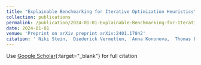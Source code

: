 ```yaml
---
title: "Explainable Benchmarking for Iterative Optimization Heuristics"
collection: publications
permalink: /publication/2024-01-01-Explainable-Benchmarking-for-Iterative-Optimization-Heuristics
date: 2024-01-01
venue: 'Preprint on arXiv preprint arXiv:2401.17842'
citation: ' Niki Stein,  Diederick Vermetten,  Anna Kononova,  Thomas B{\&quot;a}ck, &quot;Explainable Benchmarking for Iterative Optimization Heuristics.&quot; Preprint on arXiv preprint arXiv:2401.17842, 2024.'
---
```

Use [Google Scholar](https://scholar.google.com/scholar?q=Explainable+Benchmarking+for+Iterative+Optimization+Heuristics){:target="_blank"} for full citation